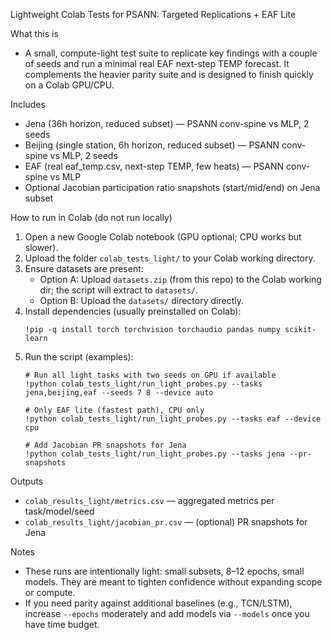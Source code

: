 Lightweight Colab Tests for PSANN: Targeted Replications + EAF Lite

What this is
- A small, compute-light test suite to replicate key findings with a couple of seeds and run a minimal real EAF next-step TEMP forecast. It complements the heavier parity suite and is designed to finish quickly on a Colab GPU/CPU.

Includes
- Jena (36h horizon, reduced subset) — PSANN conv-spine vs MLP, 2 seeds
- Beijing (single station, 6h horizon, reduced subset) — PSANN conv-spine vs MLP, 2 seeds
- EAF (real eaf_temp.csv, next-step TEMP, few heats) — PSANN conv-spine vs MLP
- Optional Jacobian participation ratio snapshots (start/mid/end) on Jena subset

How to run in Colab (do not run locally)
1) Open a new Google Colab notebook (GPU optional; CPU works but slower).
2) Upload the folder `colab_tests_light/` to your Colab working directory.
3) Ensure datasets are present:
   - Option A: Upload `datasets.zip` (from this repo) to the Colab working dir; the script will extract to `datasets/`.
   - Option B: Upload the `datasets/` directory directly.
4) Install dependencies (usually preinstalled on Colab):
   ```
   !pip -q install torch torchvision torchaudio pandas numpy scikit-learn
   ```
5) Run the script (examples):
   ```
   # Run all light tasks with two seeds on GPU if available
   !python colab_tests_light/run_light_probes.py --tasks jena,beijing,eaf --seeds 7 8 --device auto

   # Only EAF lite (fastest path), CPU only
   !python colab_tests_light/run_light_probes.py --tasks eaf --device cpu

   # Add Jacobian PR snapshots for Jena
   !python colab_tests_light/run_light_probes.py --tasks jena --pr-snapshots
   ```

Outputs
- `colab_results_light/metrics.csv` — aggregated metrics per task/model/seed
- `colab_results_light/jacobian_pr.csv` — (optional) PR snapshots for Jena

Notes
- These runs are intentionally light: small subsets, 8–12 epochs, small models. They are meant to tighten confidence without expanding scope or compute.
- If you need parity against additional baselines (e.g., TCN/LSTM), increase `--epochs` moderately and add models via `--models` once you have time budget.

